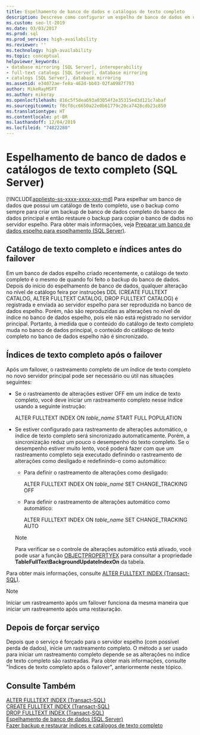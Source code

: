 ```yaml
---
title: Espelhamento de banco de dados e catálogos de texto completo
description: Descreve como configurar um espelho de banco de dados em um banco de dados que tem um catálogo de texto completo.
ms.custom: seo-lt-2019
ms.date: 03/03/2017
ms.prod: sql
ms.prod_service: high-availability
ms.reviewer: ''
ms.technology: high-availability
ms.topic: conceptual
helpviewer_keywords:
- database mirroring [SQL Server], interoperability
- full-text catalogs [SQL Server], database mirroring
- catalogs [SQL Server], database mirroring
ms.assetid: e34072ae-fe8a-462d-bb03-02fa0987f793
author: MikeRayMSFT
ms.author: mikeray
ms.openlocfilehash: 816c5f5dea693a03054f2e35315ed3d121c7abaf
ms.sourcegitcommit: f8cf8cc6650a22e0b61779c20ca7428cdb23c850
ms.translationtype: HT
ms.contentlocale: pt-BR
ms.lasthandoff: 12/04/2019
ms.locfileid: "74822280"
---
```

# <a name="database-mirroring-and-full-text-catalogs-sql-server"></a>Espelhamento de banco de dados e catálogos de texto completo (SQL Server)
[!INCLUDE[appliesto-ss-xxxx-xxxx-xxx-md](../../includes/appliesto-ss-xxxx-xxxx-xxx-md.md)]
  Para espelhar um banco de dados que possui um catálogo de texto completo, use o backup como sempre para criar um backup de banco de dados completo do banco de dados principal e então restaure o backup para copiar o banco de dados no servidor espelho. Para obter mais informações, veja [Preparar um banco de dados espelho para espelhamento &#40;SQL Server&#41;](../../database-engine/database-mirroring/prepare-a-mirror-database-for-mirroring-sql-server.md).  
  
## <a name="full-text-catalog-and-indexes-before-failover"></a>Catálogo de texto completo e índices antes do failover  
 Em um banco de dados espelho criado recentemente, o catálogo de texto completo é o mesmo de quando foi feito o backup do banco de dados. Depois do início do espelhamento de banco de dados, qualquer alteração no nível de catálogo feira por instruções DDL (CREATE FULLTEXT CATALOG, ALTER FULLTEXT CATALOG, DROP FULLTEXT CATALOG) é registrada e enviada ao servidor espelho para ser reproduzida no banco de dados espelho. Porém, não são reproduzidas as alterações no nível de índice no banco de dados espelho, pois ele não está registrado no servidor principal. Portanto, à medida que o conteúdo do catálogo de texto completo muda no banco de dados principal, o conteúdo do catálogo de texto completo no banco de dados espelho não é sincronizado.  
  
## <a name="full-text-indexes-after-failover"></a>Índices de texto completo após o failover  
 Após um failover, o rastreamento completo de um índice de texto completo no novo servidor principal pode ser necessário ou útil nas situações seguintes:  
  
-   Se o rastreamento de alterações estiver OFF em um índice de texto completo, você deve iniciar um rastreamento completo nesse índice usando a seguinte instrução:  
  
     ALTER FULLTEXT INDEX ON *table_name* START FULL POPULATION  
  
-   Se estiver configurado para rastreamento de alterações automático, o índice de texto completo será sincronizado automaticamente. Porém, a sincronização reduz um pouco o desempenho do texto completo. Se o desempenho estiver muito lento, você poderá fazer com que um rastreamento completo seja executado definindo o rastreamento de alterações como desligado e redefinindo-o como automático:  
  
    -   Para definir o rastreamento de alterações como desligado:  
  
         ALTER FULLTEXT INDEX ON *table_name* SET CHANGE_TRACKING OFF  
  
    -   Para definir o rastreamento de alterações automático como automático:  
  
         ALTER FULLTEXT INDEX ON *table_name* SET CHANGE_TRACKING AUTO  
  
    > [!NOTE]  
    >  Para verificar se o controle de alterações automático está ativado, você pode usar a função [OBJECTPROPERTYEX](../../t-sql/functions/objectpropertyex-transact-sql.md) para consultar a propriedade **TableFullTextBackgroundUpdateIndexOn** da tabela.  
  
 Para obter mais informações, consulte [ALTER FULLTEXT INDEX &#40;Transact-SQL&#41;](../../t-sql/statements/alter-fulltext-index-transact-sql.md).  
  
> [!NOTE]  
>  Iniciar um rastreamento após um failover funciona da mesma maneira que iniciar um rastreamento após uma restauração.  
  
## <a name="after-forcing-service"></a>Depois de forçar serviço  
 Depois que o serviço é forçado para o servidor espelho (com possível perda de dados), inicie um rastreamento completo. O método a ser usado para iniciar um rastreamento completo depende se as alterações no índice de texto completo são rastreadas. Para obter mais informações, consulte "Índices de texto completo após o failover", anteriormente neste tópico.  
  
## <a name="see-also"></a>Consulte Também  
 [ALTER FULLTEXT INDEX &#40;Transact-SQL&#41;](../../t-sql/statements/alter-fulltext-index-transact-sql.md)   
 [CREATE FULLTEXT INDEX &#40;Transact-SQL&#41;](../../t-sql/statements/create-fulltext-index-transact-sql.md)   
 [DROP FULLTEXT INDEX &#40;Transact-SQL&#41;](../../t-sql/statements/drop-fulltext-index-transact-sql.md)   
 [Espelhamento de banco de dados &#40;SQL Server&#41;](../../database-engine/database-mirroring/database-mirroring-sql-server.md)   
 [Fazer backup e restaurar índices e catálogos de texto completo](../../relational-databases/search/back-up-and-restore-full-text-catalogs-and-indexes.md)  
  
  
